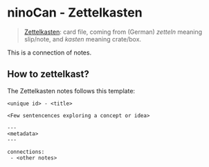 # ninoCan - Zettelkasten

> [Zettelkasten](https://en.wikipedia.org/wiki/Zettelkasten): card file, coming from (German) _zetteln_ meaning slip/note, and _kasten_ meaning crate/box.

This is a connection of notes.

## How to zettelkast?

The Zettelkasten notes follows this template:

```
<unique id> - <title>

<Few sentencences exploring a concept or idea>

---
<metadata>
---

connections:
 - <other notes>
```
